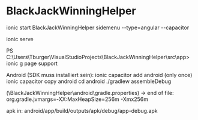 # BlackJackWinningHelper

ionic start BlackJackWinningHelper sidemenu --type=angular --capacitor

ionic serve

PS C:\Users\Tburger\VisualStudioProjects\BlackJackWinningHelper\src\app> ionic g page support


Android (SDK muss installiert sein):
ionic capacitor add android  (only once)
ionic capacitor copy android
cd android
./gradlew assembleDebug

(\BlackJackWinningHelper\android\gradle.properties) -> end of file: org.gradle.jvmargs=-XX\:MaxHeapSize\=256m -Xmx256m

apk in:
android/app/build/outputs/apk/debug/app-debug.apk